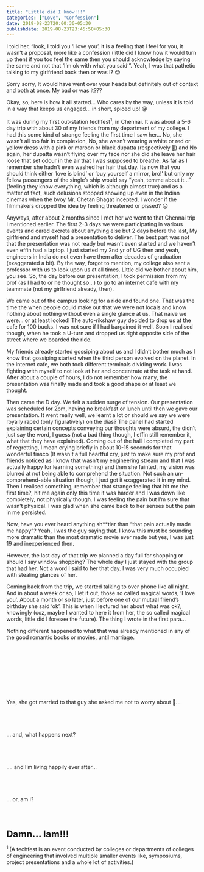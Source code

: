 ```yaml
---
title: "Little did I know!!!"
categories: ["Love", "Confession"]
date: 2019-08-23T20:00:36+05:30
publishdate: 2019-08-23T23:45:50+05:30
---
```


I told her, “look, I told you ‘I love you’, it is a feeling that I feel for you, it wasn’t a proposal, more like a confession (little did I know how it would turn up then) if you too feel the same then you should acknowledge by saying the same and not that ‘I’m ok with what you said’”. Yeah, I was that pathetic talking to my girlfriend back then or was I? 😉

Sorry sorry, It would have went over your heads but definitely out of context and both at once. My bad or was it???

Okay, so, here is how it all started... Who cares by the way, unless it is told in a way that keeps us engaged... in short, spiced up! 😜

It was during my first out-station techfest<sup>1</sup>, in Chennai. It was about a 5-6 day trip with about 30 of my friends from my department of my college. I had this some kind of strange feeling the first time I saw her... No, she wasn’t all too fair in complexion, No, she wasn’t wearing a white or red or yellow dress with a pink or maroon or black dupatta (respectively 🤪) and No again, her dupatta wasn’t flying over my face nor she did she leave her hair loose that set odour in the air that I was supposed to breathe. As far as I remember she hadn’t even washed her hair that day. Its now that you should think either ‘love is blind’ or ‘buy yourself a mirror, bro!’ but only my fellow passengers of the single’s ship would say “yeah, temme about it...” (feeling they know everything, which is although almost true) and as a matter of fact, such delusions stopped showing up even in the Indian cinemas when the bvoy Mr. Chetan Bhagat incepted. I wonder if the filmmakers dropped the idea by feeling threatened or pissed? 😜

Anyways, after about 2 months since I met her we went to that Chennai trip I mentioned earlier. The first 2-3 days we were participating in various events and cared excreta about anything else but 2 days before the last, My girlfriend and myself had a presentation to deliver. The best part was not that the presentation was not ready but wasn’t even started and we haven’t even effin had a laptop. I just started my 2nd yr of UG then and yeah, engineers in India do not even have them after decades of graduation (exaggerated a bit). By the way, forgot to mention, my college also sent a professor with us to look upon us at all times. Little did we bother about him, you see. So, the day before our presentation, I took permission from my prof (as I had to or he thought so...) to go to an internet cafe with my teammate (not my girlfriend already, then).

We came out of the campus looking for a ride and found one. That was the time the when people could make out that we were not locals and know nothing about nothing without even a single glance at us. That naive we were... or at least looked! The auto-rikshaw guy decided to drop us at the cafe for 100 bucks. I was not sure if I had bargained it well. Soon I realised though, when he took a U-turn and dropped us right opposite side of the street where we boarded the ride.

My friends already started gossiping about us and I didn’t bother much as I know that gossiping started when the third person evolved on the planet. In the internet cafe, we both took different terminals dividing work. I was fighting with myself to not look at her and concentrate at the task at hand. After about a couple of hours, I do not remember how many, the presentation was finally made and took a good shape or at least we thought.

Then came the D day. We felt a sudden surge of tension. Our presentation was scheduled for 2pm, having no breakfast or lunch until then we gave our presentation. It went really well, we learnt a lot or should we say we were royally raped (only figuratively) on the dias? The panel had started explaining certain concepts conveying our thoughts were absurd, the didn’t just say the word, I guess (not a bad thing though, I effin still remember it, what that they have explained). Coming out of the hall I completed my part of regretting, I mean crying briefly in about 10-15 seconds for that wonderful fiasco (It wasn't a full heartful cry, just to make sure my prof and friends noticed as I know that wasn't my engineering stream and that I was actually happy for learning something) and then she fainted, my vision was blurred at not being able to comprehend the situation. Not such an un-comprehend-able situation though, I just got it exaggerated it in my mind. Then I realised something, remember that strange feeling that hit me the first time?, hit me again only this time it was harder and I was down like completely, not physically though. I was feeling the pain but I’m sure that wasn’t physical. I was glad when she came back to her senses but the pain in me persisted.

Now, have you ever heard anything sh**tier than “that pain actually made me happy”? Yeah, I was the guy saying that. I know this must be sounding more dramatic than the most dramatic movie ever made but yes, I was just 19 and inexperienced then.

However, the last day of that trip we planned a day full for shopping or should I say window shopping? The whole day I just stayed with the group that had her. Not a word I said to her that day. I was very much occupied with stealing glances of her.

Coming back from the trip, we started talking to over phone like all night. And in about a week or so, I let it out, those so called magical words, ‘I love you’. About a month or so later, just before one of our mutual friend’s birthday she said ‘ok’. This is when I lectured her about what was ok?, knowingly (coz, maybe I wanted to here it from her, the so called magical words, little did I foresee the future). The thing I wrote in the first para...

Nothing different happened to what that was already mentioned in any of the good romantic books or movies, until marriage.
<br>
<br>
<br>
<br>
<br>
<br>
<br>
<br>
<br>
<br>
Yes, she got married to that guy she asked me not to worry about 🤪...
<br>
<br>
<br>
<br>
<br>
... and, what happens next?
<br>
<br>
<br>
<br>
<br>
.... and I’m living happily ever after...
<br>
<br>
<br>
<br>
<br>
... or, am I?
<br>
<br>
<br>
<br>
<br>
<b style="font-size:24">Damn... Iam!!!</b>

<sup>1&nbsp;</sup>(A techfest is an event conducted by colleges or departments of colleges of engineering that involved multiple smaller events like, symposiums, project presentations and a whole lot of activities.)